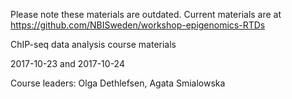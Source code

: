 Please note these materials are outdated. Current materials are at https://github.com/NBISweden/workshop-epigenomics-RTDs

ChIP-seq data analysis course materials

2017-10-23 and 2017-10-24

Course leaders: Olga Dethlefsen, Agata Smialowska
